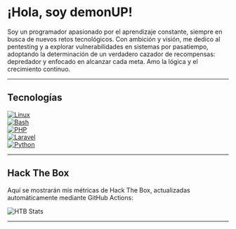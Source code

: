 # ¡Hola, soy demonUP! 

Soy un programador apasionado por el aprendizaje constante, siempre en busca de nuevos retos tecnológicos. Con ambición y visión, me dedico al pentesting y a explorar vulnerabilidades en sistemas por pasatiempo, adoptando la determinación de un verdadero cazador de recompensas: depredador y enfocado en alcanzar cada meta. Amo la lógica y el crecimiento continuo.

---

## Tecnologías

[![Linux](https://img.shields.io/badge/Linux-FCC624?logo=linux&logoColor=black&style=for-the-badge)](https://www.linux.org)  
[![Bash](https://img.shields.io/badge/Bash-4EAA25?logo=gnu-bash&logoColor=white&style=for-the-badge)](https://www.gnu.org/software/bash/)  
[![PHP](https://img.shields.io/badge/PHP-777BB4?logo=php&logoColor=white&style=for-the-badge)](https://www.php.net)  
[![Laravel](https://img.shields.io/badge/Laravel-FF2D20?logo=laravel&logoColor=white&style=for-the-badge)](https://laravel.com)  
[![Python](https://img.shields.io/badge/Python-3776AB?logo=python&logoColor=white&style=for-the-badge)](https://www.python.org)

---

## Hack The Box

Aquí se mostrarán mis métricas de Hack The Box, actualizadas automáticamente mediante GitHub Actions:

![HTB Stats](htb_stats.svg)
<!-- Asegúrate de configurar el script y la acción para actualizar este archivo -->

---
